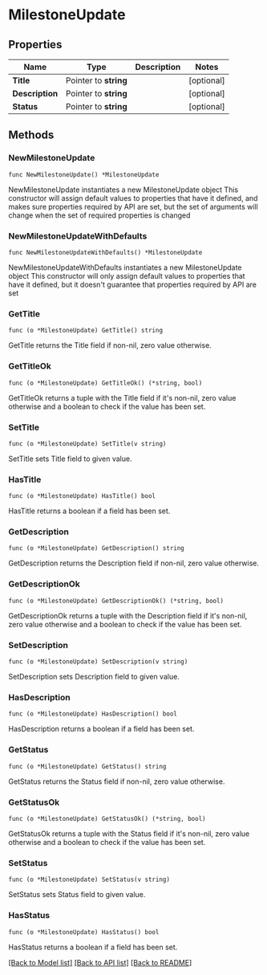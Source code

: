 # MilestoneUpdate

## Properties

Name | Type | Description | Notes
------------ | ------------- | ------------- | -------------
**Title** | Pointer to **string** |  | [optional] 
**Description** | Pointer to **string** |  | [optional] 
**Status** | Pointer to **string** |  | [optional] 

## Methods

### NewMilestoneUpdate

`func NewMilestoneUpdate() *MilestoneUpdate`

NewMilestoneUpdate instantiates a new MilestoneUpdate object
This constructor will assign default values to properties that have it defined,
and makes sure properties required by API are set, but the set of arguments
will change when the set of required properties is changed

### NewMilestoneUpdateWithDefaults

`func NewMilestoneUpdateWithDefaults() *MilestoneUpdate`

NewMilestoneUpdateWithDefaults instantiates a new MilestoneUpdate object
This constructor will only assign default values to properties that have it defined,
but it doesn't guarantee that properties required by API are set

### GetTitle

`func (o *MilestoneUpdate) GetTitle() string`

GetTitle returns the Title field if non-nil, zero value otherwise.

### GetTitleOk

`func (o *MilestoneUpdate) GetTitleOk() (*string, bool)`

GetTitleOk returns a tuple with the Title field if it's non-nil, zero value otherwise
and a boolean to check if the value has been set.

### SetTitle

`func (o *MilestoneUpdate) SetTitle(v string)`

SetTitle sets Title field to given value.

### HasTitle

`func (o *MilestoneUpdate) HasTitle() bool`

HasTitle returns a boolean if a field has been set.

### GetDescription

`func (o *MilestoneUpdate) GetDescription() string`

GetDescription returns the Description field if non-nil, zero value otherwise.

### GetDescriptionOk

`func (o *MilestoneUpdate) GetDescriptionOk() (*string, bool)`

GetDescriptionOk returns a tuple with the Description field if it's non-nil, zero value otherwise
and a boolean to check if the value has been set.

### SetDescription

`func (o *MilestoneUpdate) SetDescription(v string)`

SetDescription sets Description field to given value.

### HasDescription

`func (o *MilestoneUpdate) HasDescription() bool`

HasDescription returns a boolean if a field has been set.

### GetStatus

`func (o *MilestoneUpdate) GetStatus() string`

GetStatus returns the Status field if non-nil, zero value otherwise.

### GetStatusOk

`func (o *MilestoneUpdate) GetStatusOk() (*string, bool)`

GetStatusOk returns a tuple with the Status field if it's non-nil, zero value otherwise
and a boolean to check if the value has been set.

### SetStatus

`func (o *MilestoneUpdate) SetStatus(v string)`

SetStatus sets Status field to given value.

### HasStatus

`func (o *MilestoneUpdate) HasStatus() bool`

HasStatus returns a boolean if a field has been set.


[[Back to Model list]](../README.md#documentation-for-models) [[Back to API list]](../README.md#documentation-for-api-endpoints) [[Back to README]](../README.md)


